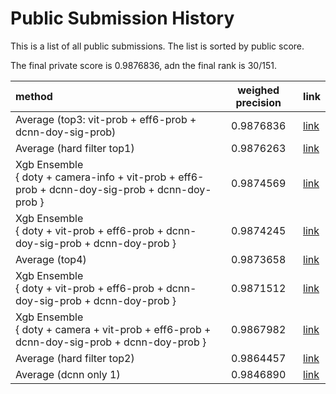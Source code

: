 # Public Submission History

This is a list of all public submissions. The list is sorted by public score.

The final private score is 0.9876836, adn the final rank is 30/151.

| method                                                                                                  | weighed precision | link                                                              |
| :------------------------------------------------------------------------------------------------------ | :---------------: | ----------------------------------------------------------------- |
| Average (top3: vit-prob + eff6-prob + dcnn-doy-sig-prob)                                                |     0.9876836     | [link](./submission_top3.csv)                                     |
| Average (hard filter top1)                                                                               |     0.9876263     | [link](./submission_average_hard_filter.csv)                      |
| Xgb Ensemble<br>{ doty + camera-info + vit-prob + eff6-prob + dcnn-doy-sig-prob + dcnn-doy-prob } |     0.9874569     | [link](<./xgb-hpo-camera-vit-eff6-dcnn(doy-sig)-dcnn(doy).csv>) |
| Xgb Ensemble<br>{ doty + vit-prob + eff6-prob + dcnn-doy-sig-prob + dcnn-doy-prob }               |     0.9874245     | [link](<./xgb-hpo-vit-eff6-dcnn(doy-sig)-dcnn(doy).csv>)         |
| Average (top4)                                                                                           |     0.9873658     | [link](./submission_top4.csv)                                     |
| Xgb Ensemble<br>{ doty + vit-prob + eff6-prob + dcnn-doy-sig-prob + dcnn-doy-prob }                   |     0.9871512     | [link](<./xgb-vit-eff6-dcnn(doy-sig)-dcnn(doy).csv>)              |
| Xgb Ensemble<br>{ doty + camera + vit-prob + eff6-prob + dcnn-doy-sig-prob + dcnn-doy-prob }          |     0.9867982     | [link](<./xgb-camera-vit-eff6-dcnn(doy-sig)-dcnn(doy).csv>)      |
| Average (hard filter top2)                                                                               |     0.9864457     | [link](./submission_average_hard_filter_top2.csv)                 |
| Average (dcnn only 1)                                                                                    |     0.9846890     | [link](./submission_dcnn_only1.csv)                               |
